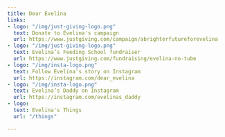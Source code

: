 ```yaml
---
title: Dear Evelina
links:
- logo: "/img/just-giving-logo.png"
  text: Donate to Evelina's campaign
  url: https://www.justgiving.com/campaign/abrighterfutureforevelina
- logo: "/img/just-giving-logo.png"
  text: Evelina’s Feeding School fundraiser
  url: https://www.justgiving.com/fundraising/evelina-no-tube
- logo: "/img/insta-logo.png"
  text: Follow Evelina's story on Instagram
  url: https://instagram.com/dear_evelina
- logo: "/img/insta-logo.png"
  text: Evelina’s Daddy on Instagram
  url: https://instagram.com/evelinas_daddy
- logo: 
  text: Evelina's Things
  url: "/things"

---
```

